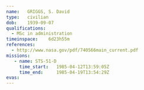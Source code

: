 ```yaml
---
name:	GRIGGS, S. David
type:	civilian
dob:	1939-09-07
qualifications:
  - MSc in administration
timeinspace:	6d23h55m
references:
  - http://www.nasa.gov/pdf/740566main_current.pdf
missions:
   - name: STS-51-D
     time_start:   1985-04-12T13:59:05Z
     time_end:     1985-04-19T13:54:29Z
evas:
---
```

